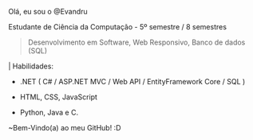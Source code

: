 Olá, eu sou o @Evandru

Estudante de Ciência da Computação - 5º semestre / 8 semestres

> Desenvolvimento em Software, Web Responsivo, Banco de dados (SQL)

| Habilidades:

 - .NET ( C# / ASP.NET MVC / Web API / EntityFramework Core / SQL )

 - HTML, CSS, JavaScript

 - Python, Java e C.

~Bem-Vindo(a) ao meu GitHub! :D
